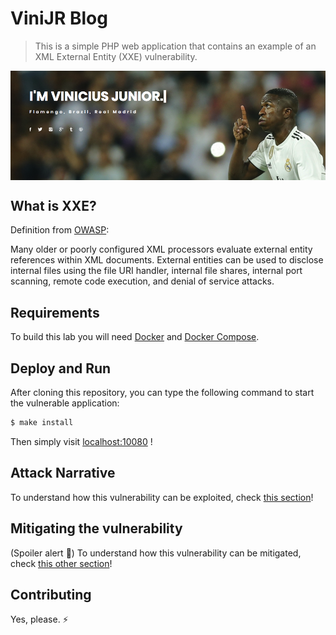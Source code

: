 # ViniJR Blog
 > This is a simple PHP web application that contains an example of an XML External Entity (XXE) vulnerability.

<img src="images/blog-fe.png" align="center"/>

## What is XXE?

Definition from [OWASP](https://www.owasp.org/images/7/72/OWASP_Top_10-2017_%28en%29.pdf.pdf):

Many older or poorly configured XML processors evaluate external entity references within XML documents. External entities can be used to disclose internal files using the file URI handler, internal file shares, internal port scanning, remote code execution, and denial of service attacks.

## Requirements

To build this lab you will need [Docker][Docker Install] and [Docker Compose][Docker Compose Install].

## Deploy and Run

After cloning this repository, you can type the following command to start the vulnerable application:

```sh
$ make install
```

Then simply visit [localhost:10080][App] !

## Attack Narrative

To understand how this vulnerability can be exploited, check [this section](docs/ATTACK.md)!

## Mitigating the vulnerability

(Spoiler alert 🧐) To understand how this vulnerability can be mitigated, check [this other section](https://github.com/globocom/secDevLabs/pulls?q=is%3Apr+label%3A%22mitigation+solution+%F0%9F%94%92%22+label%3A%22ViniJr+Blog%22)!
## Contributing

Yes, please. :zap:

[Docker Install]:  https://docs.docker.com/install/
[Docker Compose Install]: https://docs.docker.com/compose/install/
[App]: http://127.0.0.1:10080
